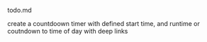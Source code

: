 todo.md

create a countdoown timer with defined start time, and runtime or coutndown to time of day with deep links
